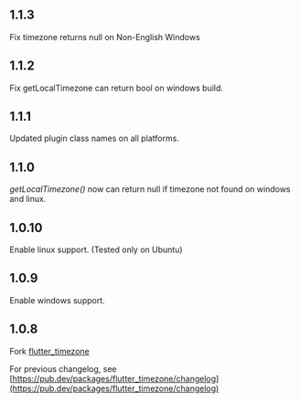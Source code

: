 ## 1.1.3

Fix timezone returns null on Non-English Windows

## 1.1.2

Fix getLocalTimezone can return bool on windows build.

## 1.1.1

Updated plugin class names on all platforms.

## 1.1.0

*getLocalTimezone()* now can return null if timezone not found on windows and linux.

## 1.0.10

Enable linux support. (Tested only on Ubuntu)

## 1.0.9

Enable windows support.

## 1.0.8

Fork [flutter_timezone](https://github.com/tjarvstrand/flutter_timezone)

For previous changelog, see [https://pub.dev/packages/flutter_timezone/changelog](https://pub.dev/packages/flutter_timezone/changelog)